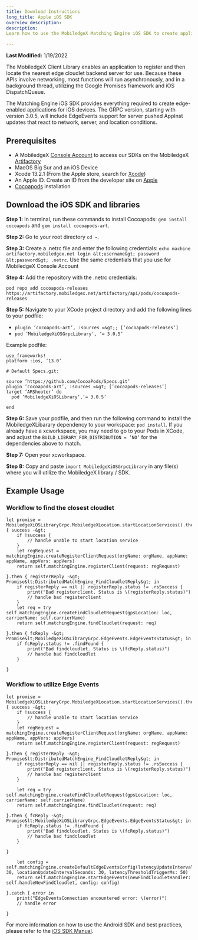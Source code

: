 ```yaml
---
title: Download Instructions
long_title: Apple iOS SDK
overview_description: 
description: 
Learn how to use the MobiledgeX Matching Engine iOS SDK to create applications for iOS devices

---
```


**Last Modified:** 1/19/2022

The MobiledgeX Client Library enables an application to register and then locate the nearest edge cloudlet backend server for use. Because these APIs involve networking, most functions will run asynchronously, and in a background thread, utilizing the Google Promises framework and iOS DispatchQueue.

The Matching Engine iOS SDK provides everything required to create edge-enabled applications for iOS devices. The GRPC version, starting with version 3.0.5, will include EdgeEvents support for server pushed AppInst updates that react to network, server, and location conditions.

## Prerequisites  

- A MobiledgeX [Console Account](/developer/getting-started/index.md) to access our SDKs on the MobiledgeX [Artifactory](https://artifactory.mobiledgex.net)
- MacOS Big Sur and an iOS Device 
- Xcode 13.2.1 (From the Apple store, search for [Xcode](https://developer.apple.com/xcode/))
- An Apple ID. Create an ID from the developer site on [Apple](https://developer.apple.com)
- [Cocoapods](https://cocoapods.org) installation

## Download the iOS SDK and libraries  

**Step 1:** In terminal, run these commands to install Cocoapods: `gem install cocoapods` and `gem install cocoapods-art`.  

**Step 2:** Go to your root directory `cd ~`.

**Step 3:** Create a .netrc file and enter the following credentials: `echo machine artifactory.mobiledgex.net login &lt;username&gt; password &lt;password&gt; .netrc`. Use the same credentials that you use for MobiledgeX Console Account

**Step 4:** Add the repository with the .netrc credentials:

`pod repo add cocoapods-releases https://artifactory.mobiledgex.net/artifactory/api/pods/cocoapods-releases`

**Step 5:** Navigate to your XCode project directory and add the following lines to your podfile:  

- `plugin ’cocoapods-art’, :sources =&gt;; [’cocoapods-releases’]`
- `pod ’MobiledgeXiOSGrpcLibrary’, ’= 3.0.5’`

Example podfile:

```
use_frameworks!
platform :ios, ’13.0’

# Default Specs.git:

source ’https://github.com/CocoaPods/Specs.git’
plugin ’cocoapods-art’, :sources =&gt; [’cocoapods-releases’]
target ’ARShooter’ do  
  pod ’MobiledgeXiOSLibrary’,’= 3.0.5’

end
```

**Step 6:** Save your podfile, and then run the following command to install the MobiledgeXLibarary dependency to your workspace: `pod install`. If you already have a xcworkspace, you may need to go to your Pods in XCode, and adjust the `BUILD_LIBRARY_FOR_DISTRIBUTION = ’NO’` for the dependencies above to match.

**Step 7:** Open your xcworkspace.

**Step 8:** Copy and paste `import MobiledgeXiOSGrpcLibrary` in any file(s) where you will utilize the MobiledgeX library / SDK.

## Example Usage

### Workflow to find the closest cloudlet

```
let promise = MobiledgeXiOSLibraryGrpc.MobiledgeXLocation.startLocationServices().then { success -&gt;
    if !success {
        // handle unable to start location service
    }
    let regRequest = matchingEngine.createRegisterClientRequest(orgName: orgName, appName: appName, appVers: appVers)
    return self.matchingEngine.registerClient(request: regRequest)

}.then { registerReply -&gt; Promise&lt;DistributedMatchEngine_FindCloudletReply&gt; in
    if registerReply == nil || registerReply.status != .rsSuccess {
        print("Bad registerclient. Status is \(registerReply.status)")
        // handle bad registerclient
    }
    let req = try self.matchingEngine.createFindCloudletRequest(gpsLocation: loc, carrierName: self.carrierName)
    return self.matchingEngine.findCloudlet(request: req)

}.then { fcReply -&gt; Promise&lt;MobiledgeXiOSLibraryGrpc.EdgeEvents.EdgeEventsStatus&gt; in
    if fcReply.status != .findFound {
        print("Bad findcloudlet. Status is \(fcReply.status)")
        // handle bad findcloudlet
    }

}
```

### Workflow to utilize Edge Events

```
let promise = MobiledgeXiOSLibraryGrpc.MobiledgeXLocation.startLocationServices().then { success -&gt;
    if !success {
        // handle unable to start location service
    }
    let regRequest = matchingEngine.createRegisterClientRequest(orgName: orgName, appName: appName, appVers: appVers)
    return self.matchingEngine.registerClient(request: regRequest)

}.then { registerReply -&gt; Promise&lt;DistributedMatchEngine_FindCloudletReply&gt; in
    if registerReply == nil || registerReply.status != .rsSuccess {
        print("Bad registerclient. Status is \(registerReply.status)")
        // handle bad registerclient
    }

    let req = try self.matchingEngine.createFindCloudletRequest(gpsLocation: loc, carrierName: self.carrierName)
    return self.matchingEngine.findCloudlet(request: req)

}.then { fcReply -&gt; Promise&lt;MobiledgeXiOSLibraryGrpc.EdgeEvents.EdgeEventsStatus&gt; in
    if fcReply.status != .findFound {
        print("Bad findcloudlet. Status is \(fcReply.status)")
        // handle bad findcloudlet
    }

}

    let config = self.matchingEngine.createDefaultEdgeEventsConfig(latencyUpdateIntervalSeconds: 30, locationUpdateIntervalSeconds: 30, latencyThresholdTriggerMs: 50)
    return self.matchingEngine.startEdgeEvents(newFindCloudletHandler: self.handleNewFindCloudlet, config: config)

}.catch { error in
    print("EdgeEventsConnection encountered error: \(error)")
    // handle error

}
```

For more information on how to use the Android SDK and best practices, please refer to the [iOS SDK Manual](https://mobiledgex.github.io/MatchingEngineSDK/rest/index.html).

